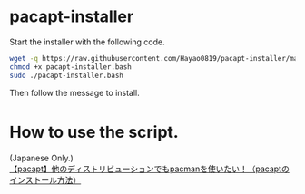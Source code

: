 # pacapt-installer

Start the installer with the following code.  

```bash
wget -q https://raw.githubusercontent.com/Hayao0819/pacapt-installer/master/pacapt-installer.bash
chmod +x pacapt-installer.bash
sudo ./pacapt-installer.bash
```

Then follow the message to install.

# How to use the script.　
(Japanese Only.)   
[【pacapt】他のディストリビューションでもpacmanを使いたい！（pacaptのインストール方法）](https://qiita.com/Hayao0819/items/ad786915c5f1afabe187)
